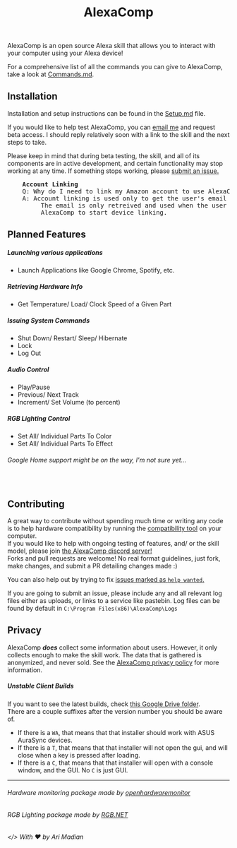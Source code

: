 <h1 align="center">AlexaComp</h1>
<br>

AlexaComp is an open source Alexa skill that allows you to interact with your computer using your Alexa device!

For a comprehensive list of all the commands you can give to AlexaComp, take a look at [Commands.md][8].

## Installation
Installation and setup instructions can be found in the [Setup.md][0] file.

If you would like to help test AlexaComp, you can [email me][5] and request beta access.
I should reply relatively soon with a link to the skill and the next steps to take. 

Please keep in mind that during beta testing, the skill, and all of its components are in active development, 
and certain functionality may stop working at any time. If something stops working, please [submit an issue.][6]

<pre>
    <b>Account Linking</b>
    Q: Why do I need to link my Amazon account to use AlexaComp?
    A: Account linking is used only to get the user's email address. 
         The email is only retreived and used when the user tells 
         AlexaComp to start device linking.
</pre>

## Planned Features
##### Launching various applications
- Launch Applications like Google Chrome, Spotify, etc.

##### Retrieving Hardware Info
- Get Temperature/ Load/ Clock Speed of a Given Part

##### Issuing System Commands
- Shut Down/ Restart/ Sleep/ Hibernate
- Lock
- Log Out

##### Audio Control
- Play/Pause
- Previous/ Next Track
- Increment/ Set Volume (to percent)

##### RGB Lighting Control
- Set All/ Individual Parts To Color
- Set All/ Individual Parts To Effect

###### Google Home support might be on the way, I'm not sure yet...

<br>

## Contributing
A great way to contribute without spending much time or writing any code is to help hardware compatibility by running the [compatibility tool][1] on your computer.
<br>If you would like to help with ongoing testing of features, and/ or the skill model, please join [the AlexaComp discord server!][10]
<br>Forks and pull requests are welcome! No real format guidelines, just fork, make changes, and submit a PR detailing changes made :)

You can also help out by trying to fix [issues marked as `help wanted`.][7]

If you are going to submit an issue, please include any and all relevant log files either as uploads, or links to a service like pastebin. Log files can be found by default in `C:\Program Files(x86)\AlexaComp\Logs`

## Privacy
AlexaComp **_does_** collect some information about users. However, it only collects enough to make the skill work.
The data that is gathered is anonymized, and never sold. See the [AlexaComp privacy policy][2] for more information.

##### Unstable Client Builds
If you want to see the latest builds, check [this Google Drive folder][9].
<br>There are a couple suffixes after the version number you should be aware of.
 - If there is a `WA`, that means that that installer should work with ASUS AuraSync devices.
 - If there is a `T`, that means that that installer will not open the gui, and will close when a key is pressed after loading.
 - If there is a `C`, that means that that installer will open with a console window, and the GUI. No `C` is just GUI.
___
###### Hardware monitoring package made by [openhardwaremonitor][3]
###### RGB Lighting package made by [RGB.NET][4]

###### </> With &#9829; by Ari Madian

[0]: https://github.com/akmadian/AlexaComp/blob/docs/Docs/Setup.md
[1]: https://github.com/akmadian/AlexaComp/blob/docs/Docs/CompatibilityTool.md
[2]: https://github.com/akmadian/AlexaComp/blob/docs/Docs/Privacy-Policy.md
[3]: https://github.com/openhardwaremonitor/openhardwaremonitor
[4]: https://github.com/DarthAffe/RGB.NET
[5]: https://mail.google.com/mail/u/0/?view=cm&fs=1&tf=1&source=mailto&su=Beta%20Access%20Request&to=akmadian@gmail.com
[6]: https://github.com/akmadian/AlexaComp/issues/new
[7]: https://github.com/akmadian/AlexaComp/issues?q=is%3Aissue+is%3Aopen+label%3A%22help+wanted%22
[8]: https://github.com/AlexaComp/AlexaComp/blob/docs/Docs/Commands.md
[9]: https://drive.google.com/drive/folders/1QpTgOJzYC0yAiqVobTtKqjMkA0yW8cnL?usp=sharing
[10]: https://discord.gg/rRvgfbX
